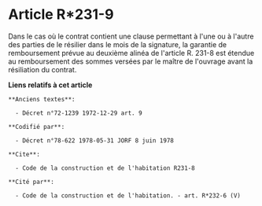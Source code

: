 # Article R*231-9

Dans le cas où le contrat contient une clause permettant à l'une ou à l'autre des parties de le résilier dans le mois de la
signature, la garantie de remboursement prévue au deuxième alinéa de l'article R. 231-8 est étendue au remboursement des
sommes versées par le maître de l'ouvrage avant la résiliation du contrat.

**Liens relatifs à cet article**

	**Anciens textes**:

	  - Décret n°72-1239 1972-12-29 art. 9

	**Codifié par**:

	  - Décret n°78-622 1978-05-31 JORF 8 juin 1978

	**Cite**:

	  - Code de la construction et de l'habitation R231-8

	**Cité par**:

	  - Code de la construction et de l'habitation. - art. R*232-6 (V)
